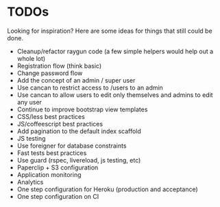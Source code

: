 # TODOs

Looking for inspiration? Here are some ideas for things that still could be done.

* Cleanup/refactor raygun code (a few simple helpers would help out a whole lot)
* Registration flow (think basic)
* Change password flow
* Add the concept of an admin / super user
* Use cancan to restrict access to /users to an admin
* Use cancan to allow users to edit only themselves and admins to edit any user
* Continue to improve bootstrap view templates
* CSS/less best practices
* JS/coffeescript best practices
* Add pagination to the default index scaffold
* JS testing
* Use foreigner for database constraints
* Fast tests best practices
* Use guard (rspec, livereload, js testing, etc)
* Paperclip + S3 configuration
* Application monitoring
* Analytics
* One step configuration for Heroku (production and acceptance)
* One step configuration on CI
